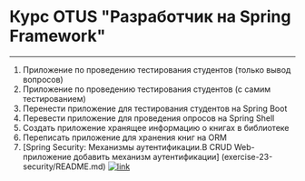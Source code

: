 # Курс OTUS "Разработчик на Spring Framework"

---

1. Приложение по проведению тестирования студентов (только вывод вопросов)
2. Приложение по проведению тестирования студентов (с самим тестированием)
3. Перенести приложение для тестирования студентов на Spring Boot
5. Перевести приложение для проведения опросов на Spring Shell
7. Создать приложение хранящее информацию о книгах в библиотеке
9. Переписать приложение для хранения книг на ORM
23. [Spring Security: Механизмы аутентификации.В CRUD Web-приложение добавить механизм аутентификации] (exercise-23-security/README.md)  [![link](https://img.shields.io/badge/-Repository%20link-969c56?logo=github)](https://github.com/OshovskiiVladislav/OTUS/blob/master/exercise-23-security/src/main/java/com/oshovskii/otus/com.oshovskii.otus.MainApplication.java)